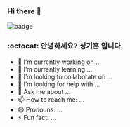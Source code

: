 ### Hi there 👋

![badge](https://img.shields.io/badge/SungKihun-Hello%20GitHub-orange)

### :octocat: 안녕하세요? 성기훈 입니다.

- 🔭 I’m currently working on ...
- 🌱 I’m currently learning ...
- 👯 I’m looking to collaborate on ...
- 🤔 I’m looking for help with ...
- 💬 Ask me about ...
- 📫 How to reach me: ...
- 😄 Pronouns: ...
- ⚡ Fun fact: ...


